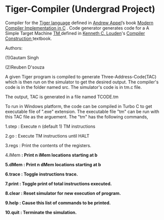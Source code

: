 # Tiger-Compiler (Undergrad Project)

Compiler for the <a href="http://www.cs.columbia.edu/~sedwards/classes/2002/w4115/tiger.pdf"> Tiger language</a>  defined in <a href="https://www.cs.princeton.edu/~appel/"> Andrew Appel</a>’s book <a href="https://www.cs.princeton.edu/~appel/modern/c/"> Modern Compiler Implementation in C</a> . Code generator generates code for a A Simple Target Machine <a href="http://www.cs.sjsu.edu/~louden/cmptext/contents.htm"> TM </a> 
defined in  <a href="http://www.cs.sjsu.edu/~louden/index.html"> Kenneth C. Louden</a>'s <a href="http://www.cs.sjsu.edu/~louden/cmptext/"> Compiler Construction </a> textbook.

 



  Authors: 
 
  (1)Gautam Singh 
  
  (2)Reuben D'souza



A given Tiger program is compiled to generate Three-Address-Code(TAC) which is then run on the simulator to get the desired output.
The compiler's code is in the folder named src.
The simulator's code is in tm.c file.

The output, TAC is generated in a file named TCODE.tm

To run in Windows platform, the code can be compiled in Turbo C to get executable file of ".exe" extension.
The executable file "tm" can be run with this TAC file as the arguement.
The "tm" has the following commands,


1.step <n>             		: Execute n (default 1) TM instructions

2.go                      	: Execute TM instructions until HALT

3.regs                    	: Print the contents of the registers.

4.iMem <b><n>    		: Print n iMem locations starting at b

5.dMem <b><n>  	        	: Print n dMem locations starting at b

6.trace				: Toggle instructions trace.

7.print				: Toggle print of total instructions executed.

8.clear				: Reset simulator for new execution of program.

9.help 				: Cause this list of commands to be printed.

10.quit				: Terminate the simulation.




